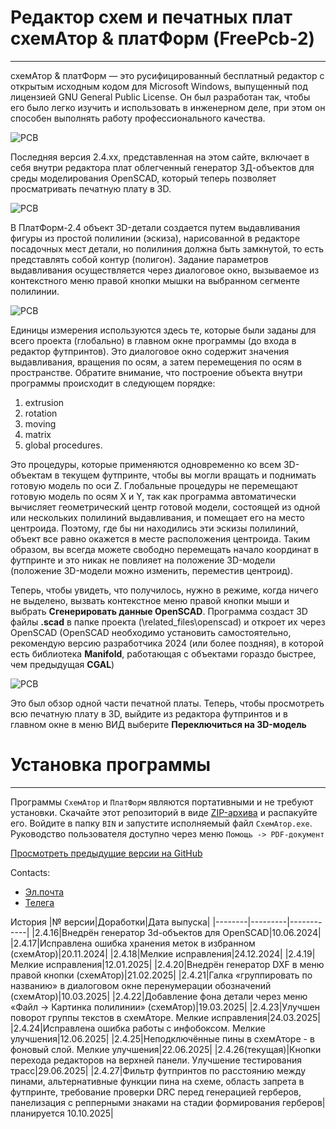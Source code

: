 # Редактор схем и печатных плат схемАтор & платФорм (FreePcb-2)

*** 


схемАтор & платФорм — это русифицированный бесплатный редактор с открытым исходным кодом для Microsoft Windows, выпущенный под лицензией GNU General Public License. Он был разработан так, чтобы его было легко изучить и использовать в инженерном деле, при этом он способен выполнять работу профессионального качества.

![PCB](https://github.com/Duxah/FreePCB-2/blob/master/pictures/Driver.png)

Последняя версия 2.4.хх, представленная на этом сайте, включает в себя внутри редактора плат облегченный генератор 3Д-объектов для среды моделирования OpenSCAD, который теперь позволяет просматривать печатную плату в 3D.

![PCB](https://github.com/Duxah/FreePCB-2/blob/master/pictures/3D.png)

В ПлатФорм-2.4 объект 3D-детали создается путем выдавливания фигуры из простой полилинии (эскиза), нарисованной в редакторе посадочных мест детали, но полилиния должна быть замкнутой, то есть представлять собой контур (полигон). Задание параметров выдавливания осуществляется через диалоговое окно, вызываемое из контекстного меню правой кнопки мышки на выбранном сегменте полилинии.

![PCB](https://github.com/Duxah/FreePCB-2/blob/master/pictures/scad_dlg.png)

Единицы измерения используются здесь те, которые были заданы для всего проекта (глобально) в главном окне программы (до входа в редактор футпринтов). Это диалоговое окно содержит значения выдавливания, вращения по осям, а затем перемещения по осям в пространстве. Обратите внимание, что построение объекта внутри программы происходит в следующем порядке:

1) extrusion
2) rotation
3) moving
4) matrix
5) global procedures.

Это процедуры, которые применяются одновременно ко всем 3D-объектам в текущем футпринте, чтобы вы могли вращать и поднимать готовую модель по оси Z. Глобальные процедуры не перемещают готовую модель по осям X и Y, так как программа автоматически вычисляет геометрический центр готовой модели, состоящей из одной или нескольких полилиний выдавливания, и помещает его на место центроида. Поэтому, где бы ни находились эти эскизы полилиний, объект все равно окажется в месте расположения центроида. Таким образом, вы всегда можете свободно перемещать начало координат в футпринте и это никак не повлияет на положение 3D-модели (положение 3D-модели можно изменить, переместив центроид).

Теперь, чтобы увидеть, что получилось, нужно в режиме, когда ничего не выделено, вызвать контекстное меню правой кнопки мыши и выбрать **Сгенерировать данные OpenSCAD**. Программа создаст 3D файлы **.scad** в папке проекта (\related_files\openscad) и откроет их через OpenSCAD (OpenSCAD необходимо установить самостоятельно, рекомендую версию разработчика 2024 (или более поздняя), в которой есть библиотека **Manifold**, работающая с объектами гораздо быстрее, чем предыдущая **CGAL**)

![PCB](https://github.com/Duxah/FreePCB-2/blob/master/pictures/scad_1.png)

Это был обзор одной части печатной платы. Теперь, чтобы просмотреть всю печатную плату в 3D, выйдите из редактора футпринтов и в главном окне в меню ВИД выберите **Переключиться на 3D-модель**


# Установка программы

*** 

Программы `СхемАтор` и `ПлатФорм` являются портативными и не требуют установки. Скачайте этот репозиторий в виде [ZIP-архива](https://github.com/niconson/PlatForm/archive/refs/heads/main.zip) и распакуйте его. Войдите в папку `BIN` и запустите исполняемый файл `СхемАтор.ехе`. Руководство пользователя доступно через меню `Помощь -> PDF-документ`

[Просмотреть предыдущие версии на GitHub](https://github.com/Duxah/FreePCB-2)

Contacts: 
- [Эл.почта](mailto:info@niconson.com)
- [Телега](https://www.t.me/niconson)

История
|№ версии|Доработки|Дата выпуска|
|--------|---------|------------|
|2.4.16|Внедрён генератор 3d-объектов для OpenSCAD|10.06.2024|
|2.4.17|Исправлена ошибка хранения меток в избранном (схемАтор)|20.11.2024|
|2.4.18|Мелкие исправления|24.12.2024|
|2.4.19|Мелкие исправления|12.01.2025|
|2.4.20|Внедрён генератор DXF в меню правой кнопки (схемАтор)|21.02.2025|
|2.4.21|Галка «группировать по названию» в диалоговом окне перенумерации обозначений (схемАтор)|10.03.2025|
|2.4.22|Добавление фона детали через меню «Файл -> Картинка полилинии» (схемАтор)|19.03.2025|
|2.4.23|Улучшен поворот группы текстов в схемАторе. Мелкие исправления|24.03.2025|
|2.4.24|Исправлена ошибка работы с инфобоксом. Мелкие улучшения|12.06.2025|
|2.4.25|Неподключённые пины в схемАторе - в фоновый слой. Мелкие улучшения|22.06.2025|
|2.4.26(текущая)|Кнопки перехода редакторов на верхней панели. Улучшение тестирования трасс|29.06.2025|
|2.4.27|Фильтр футпринтов по расстоянию между пинами, альтернативные функции пина на схеме, область запрета в футпринте, требование проверки DRC перед генерацией герберов, панелизация с репперными знаками на стадии формирования герберов|планируется 10.10.2025|
